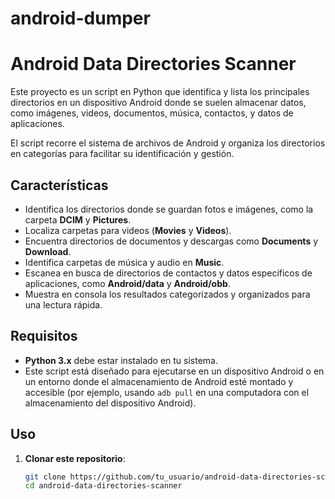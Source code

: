 # android-dumper
# Android Data Directories Scanner

Este proyecto es un script en Python que identifica y lista los principales directorios en un dispositivo Android donde se suelen almacenar datos, como imágenes, videos, documentos, música, contactos, y datos de aplicaciones. 

El script recorre el sistema de archivos de Android y organiza los directorios en categorías para facilitar su identificación y gestión.

## Características

- Identifica los directorios donde se guardan fotos e imágenes, como la carpeta **DCIM** y **Pictures**.
- Localiza carpetas para videos (**Movies** y **Videos**).
- Encuentra directorios de documentos y descargas como **Documents** y **Download**.
- Identifica carpetas de música y audio en **Music**.
- Escanea en busca de directorios de contactos y datos específicos de aplicaciones, como **Android/data** y **Android/obb**.
- Muestra en consola los resultados categorizados y organizados para una lectura rápida.

## Requisitos

- **Python 3.x** debe estar instalado en tu sistema.
- Este script está diseñado para ejecutarse en un dispositivo Android o en un entorno donde el almacenamiento de Android esté montado y accesible (por ejemplo, usando `adb pull` en una computadora con el almacenamiento del dispositivo Android).

## Uso

1. **Clonar este repositorio**:
   ```bash
   git clone https://github.com/tu_usuario/android-data-directories-scanner.git
   cd android-data-directories-scanner
